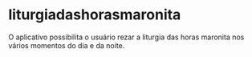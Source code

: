 # liturgiadashorasmaronita
O aplicativo possibilita o usuário rezar a liturgia das horas maronita nos vários momentos do dia e da noite. 
